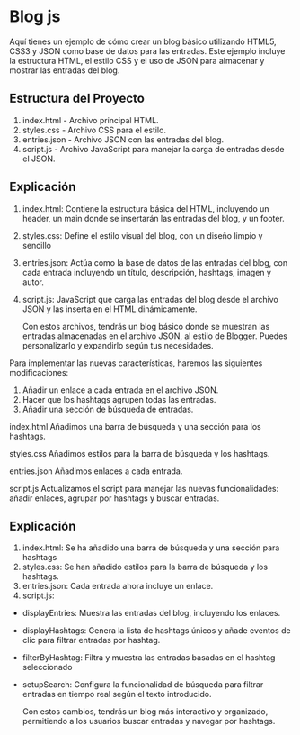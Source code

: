 # Blog js
Aquí tienes un ejemplo de cómo crear un blog básico utilizando HTML5, CSS3 y JSON como base de datos 
para las entradas. Este ejemplo incluye la estructura HTML, el estilo CSS y el uso de JSON para almacenar
y mostrar las entradas del blog.

## Estructura del Proyecto
1. index.html - Archivo principal HTML.
2. styles.css - Archivo CSS para el estilo.
3. entries.json - Archivo JSON con las entradas del blog.
4. script.js - Archivo JavaScript para manejar la carga de entradas desde el JSON.

  ## Explicación
1. index.html: Contiene la estructura básica del HTML, incluyendo un header,
    un main donde se insertarán las entradas del blog, y un footer.
2. styles.css: Define el estilo visual del blog, con un diseño limpio y sencillo
3. entries.json: Actúa como la base de datos de las entradas del blog,
    con cada entrada incluyendo un título, descripción, hashtags, imagen y autor.
4. script.js: JavaScript que carga las entradas del blog desde el archivo JSON y las inserta en el HTML dinámicamente.

   Con estos archivos, tendrás un blog básico donde se muestran las entradas almacenadas en el
    archivo JSON, al estilo de Blogger. Puedes personalizarlo y expandirlo según tus necesidades.

Para implementar las nuevas características, haremos las siguientes modificaciones:

1. Añadir un enlace a cada entrada en el archivo JSON.
2. Hacer que los hashtags agrupen todas las entradas.
3. Añadir una sección de búsqueda de entradas.
 
 index.html
Añadimos una barra de búsqueda y una sección para los hashtags.

styles.css
Añadimos estilos para la barra de búsqueda y los hashtags.

entries.json
Añadimos enlaces a cada entrada.

script.js
Actualizamos el script para manejar las nuevas funcionalidades: añadir enlaces, agrupar por hashtags y buscar entradas.

## Explicación

1. index.html: Se ha añadido una barra de búsqueda y una sección para hashtags
2. styles.css: Se han añadido estilos para la barra de búsqueda y los hashtags.
3. entries.json: Cada entrada ahora incluye un enlace.
4. script.js:
 * displayEntries: Muestra las entradas del blog, incluyendo los enlaces.
 * displayHashtags: Genera la lista de hashtags únicos y añade eventos de clic para filtrar entradas por hashtag.
 * filterByHashtag: Filtra y muestra las entradas basadas en el hashtag seleccionado
 * setupSearch: Configura la funcionalidad de búsqueda para filtrar entradas en tiempo real según el texto introducido.

   Con estos cambios, tendrás un blog más interactivo y organizado, permitiendo a los usuarios buscar entradas y navegar por hashtags.









